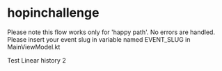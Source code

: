 # hopinchallenge

Please note this flow works only for 'happy path'. No errors are handled. 
Please insert your event slug in variable named EVENT_SLUG in MainViewModel.kt

Test Linear history 2
